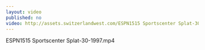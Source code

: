 ```yaml
---
layout: video
published: no
video: http://assets.switzerlandwest.com/ESPN1515 Sportscenter Splat-30-1997.mp4
---
```

ESPN1515 Sportscenter Splat-30-1997.mp4

